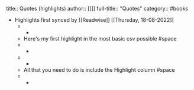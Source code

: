 title:: Quotes (highlights)
author:: [[]]
full-title:: "Quotes"
category:: #books

- Highlights first synced by [[Readwise]] [[Thursday, 18-08-2022]]
	- -
	- Here's my first highlight in the most basic csv possible #space
	- -
	- -
	- All that you need to do is include the Highlight column #space
	- -